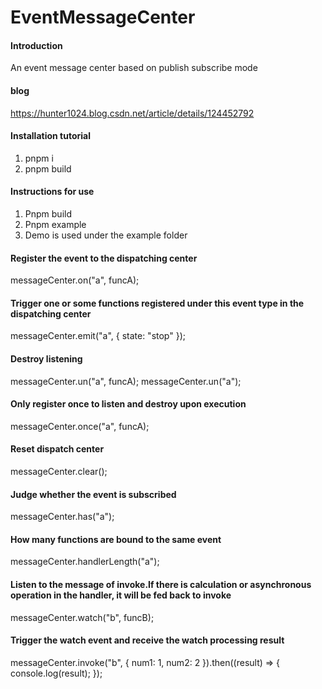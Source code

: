 # EventMessageCenter
#### Introduction
An event message center based on publish subscribe mode
#### blog

https://hunter1024.blog.csdn.net/article/details/124452792
#### Installation tutorial
1. pnpm i
2. pnpm build
#### Instructions for use
1. Pnpm build
2. Pnpm example
3. Demo is used under the example folder
#### Register the event to the dispatching center
messageCenter.on("a", funcA);
#### Trigger one or some functions registered under this event type in the dispatching center
messageCenter.emit("a", { state: "stop" });
#### Destroy listening
messageCenter.un("a", funcA);
messageCenter.un("a");
#### Only register once to listen and destroy upon execution
messageCenter.once("a", funcA);
#### Reset dispatch center
messageCenter.clear();
#### Judge whether the event is subscribed
messageCenter.has("a");
#### How many functions are bound to the same event
messageCenter.handlerLength("a");
#### Listen to the message of invoke.If there is calculation or asynchronous operation in the handler, it will be fed back to invoke
messageCenter.watch("b", funcB);
#### Trigger the watch event and receive the watch processing result
messageCenter.invoke("b", { num1: 1, num2: 2 }).then((result) => {
console.log(result);
});